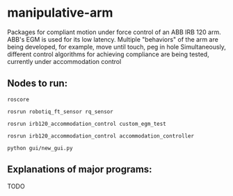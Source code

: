 # manipulative-arm
Packages for compliant motion under force control of an ABB IRB 120 arm. ABB's EGM is used for its low latency. 
Multiple "behaviors" of the arm are being developed, for example, move until touch, peg in hole
Simultaneously, different control algorithms for achieving compliance are being tested, currently under accommodation control

## Nodes to run:
`roscore`

`rosrun robotiq_ft_sensor rq_sensor`

`rosrun irb120_accommodation_control custom_egm_test`

`rosrun irb120_accommodation_control accommodation_controller`

`python gui/new_gui.py`

## Explanations of major programs:

TODO
